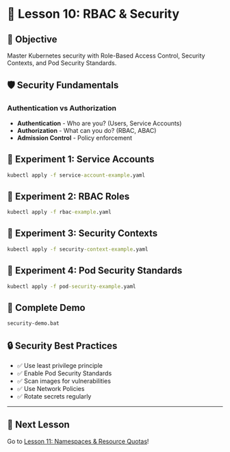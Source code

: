 # 🔐 Lesson 10: RBAC & Security

## 🎯 Objective
Master Kubernetes security with Role-Based Access Control, Security Contexts, and Pod Security Standards.

## 🛡️ Security Fundamentals

### Authentication vs Authorization
- **Authentication** - Who are you? (Users, Service Accounts)
- **Authorization** - What can you do? (RBAC, ABAC)
- **Admission Control** - Policy enforcement

## 🧪 Experiment 1: Service Accounts

```cmd
kubectl apply -f service-account-example.yaml
```

## 🧪 Experiment 2: RBAC Roles

```cmd
kubectl apply -f rbac-example.yaml
```

## 🧪 Experiment 3: Security Contexts

```cmd
kubectl apply -f security-context-example.yaml
```

## 🧪 Experiment 4: Pod Security Standards

```cmd
kubectl apply -f pod-security-example.yaml
```

## 🚀 Complete Demo

```cmd
security-demo.bat
```

## 🔒 Security Best Practices

- ✅ Use least privilege principle
- ✅ Enable Pod Security Standards
- ✅ Scan images for vulnerabilities
- ✅ Use Network Policies
- ✅ Rotate secrets regularly

---

## 🎯 Next Lesson

Go to [Lesson 11: Namespaces & Resource Quotas](../11-namespaces-quotas/)!